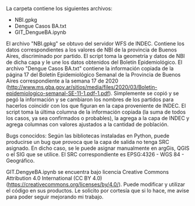 La carpeta contiene los siguientes archivos:

* NBI.gpkg
* Dengue Casos BA.txt
* GIT_DengueBA.ipynb

El archivo "NBI.gpkg" se obtuvo del servidor WFS de INDEC. Contiene los datos correspondientes a los valores de NBI de la provincia de Buenos Aires, discriminado por partido. El script toma la geometría y datos de NBI de dicha capa y le une los datos obtenidos del Boletín Epidemiológico.
El archivo "Dengue Casos BA.txt" contiene la información copiada de la página 17 del Boletín Epidemiológico Semanal de la Provincia de Buenos Aires correspondiente a la semana 17 de 2020 (http://www.ms.gba.gov.ar/sitios/media/files/2020/03/Boletin-epidemiologico-semanal-SE-11-1.pdf-1.pdf). Simplemente se copió y se pegó la información y se cambiaron los nombres de los partidos para hacerlos coincidir con los que figuran en la capa proveniente de INDEC.
El script toma la última columna de la información copiada (la suma de todos los casos, ya sea confirmados o probables), la agrega a la capa de INDEC y agrega columnas con valores ajustados a la cantidad de población. 

Bugs conocidos:
Según las bibliotecas instaladas en Python, puede producirse un bug que provoca que la capa de salida no tenga SRC asignado. En dicho caso, se le puede asignar manualmente en argGis, QGIS o el SIG que se utilice. El SRC correspondiente es EPSG:4326 - WGS 84 - Geográfico.

GIT.DengyeBA.ipynb se encuentra bajo licencia Creative Commons Attribution 4.0 International (CC BY 4.0) (https://creativecommons.org/licenses/by/4.0/). Puede modificar y utilizar el código en sus productos. Le solicito por cortesía que si lo hace, me avise para poder seguir mejorando mi trabajo.
